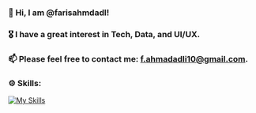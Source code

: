 ### 👋 Hi, I am @farisahmdadl!

### 🎖️ I have a great interest in Tech, Data, and UI/UX.

### 📫 Please feel free to contact me: f.ahmadadli10@gmail.com.

### ⚙️ Skills:
[![My Skills](https://skillicons.dev/icons?i=html,css,js,sass,tailwind,react,angular,java,golang,php,cs,py)](https://skillicons.dev)

